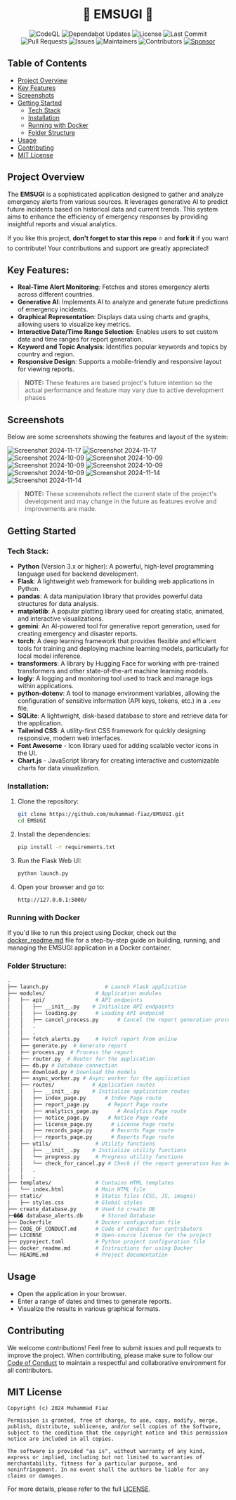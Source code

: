 <h1 align="center">🚨 EMSUGI 🚨</h1>
<p align="center">
  <img src="https://github.com/muhammad-fiaz/EMSUGI/actions/workflows/github-code-scanning/codeql/badge.svg" alt="CodeQL" />
  <img src="https://github.com/muhammad-fiaz/EMSUGI/actions/workflows/dependabot/dependabot-updates/badge.svg" alt="Dependabot Updates" />
  <img src="https://img.shields.io/github/license/muhammad-fiaz/EMSUGI" alt="License" />
  <img src="https://img.shields.io/github/last-commit/muhammad-fiaz/EMSUGI" alt="Last Commit" />
  <img src="https://img.shields.io/github/issues-pr/muhammad-fiaz/EMSUGI" alt="Pull Requests" />
  <img src="https://img.shields.io/github/issues/muhammad-fiaz/EMSUGI" alt="Issues" />
  <img src="https://img.shields.io/badge/maintainers-muhammad--fiaz-blue" alt="Maintainers" />
  <img src="https://img.shields.io/github/contributors/muhammad-fiaz/EMSUGI" alt="Contributors" />
  <a href="https://github.com/sponsors/muhammad-fiaz">
    <img src="https://img.shields.io/badge/sponsor-muhammad--fiaz-ff69b4" alt="Sponsor" />
  </a>
</p>


## Table of Contents
- [Project Overview](#project-overview)
- [Key Features](#key-features)
- [Screenshots](#screenshots)
- [Getting Started](#getting-started)
  - [Tech Stack](#tech-stack)
  - [Installation](#installation)
  - [Running with Docker](#running-with-docker)
  - [Folder Structure](#folder-structure)
- [Usage](#usage)
- [Contributing](#contributing)
- [MIT License](#mit-license)

## Project Overview

The **EMSUGI** is a sophisticated application designed to gather and analyze emergency alerts from various sources. It leverages generative AI to predict future incidents based on historical data and current trends. This system aims to enhance the efficiency of emergency responses by providing insightful reports and visual analytics.

If you like this project, **don't forget to star this repo** ⭐ and **fork it** if you want to contribute! Your contributions and support are greatly appreciated!

## Key Features:
- **Real-Time Alert Monitoring**: Fetches and stores emergency alerts across different countries.
- **Generative AI**: Implements AI to analyze and generate future predictions of emergency incidents.
- **Graphical Representation**: Displays data using charts and graphs, allowing users to visualize key metrics.
- **Interactive Date/Time Range Selection**: Enables users to set custom date and time ranges for report generation.
- **Keyword and Topic Analysis**: Identifies popular keywords and topics by country and region.
- **Responsive Design**: Supports a mobile-friendly and responsive layout for viewing reports.


> **NOTE:** These features are based project's future intention so the actual performance and feature may vary due to active development phases

## Screenshots

Below are some screenshots showing the features and layout of the system:

![Screenshot 2024-11-17](https://github.com/user-attachments/assets/41b35a5b-043c-47db-b19c-9ae92a423356)
![Screenshot 2024-11-17](https://github.com/user-attachments/assets/78edc4fa-53a8-4427-9cdb-8b58bd9ecbb5)
![Screenshot 2024-10-09](https://github.com/user-attachments/assets/05ee531e-9fdd-4ff5-93e5-88b7b78fed2e)
![Screenshot 2024-10-09](https://github.com/user-attachments/assets/1954ee0b-6b50-4599-874e-c754e476eb17)
![Screenshot 2024-10-09](https://github.com/user-attachments/assets/50e2f263-b909-41ee-a3ef-faba59613287)
![Screenshot 2024-10-09](https://github.com/user-attachments/assets/249d9f8f-7c31-49be-9c75-f0367880280f)
![Screenshot 2024-10-09](https://github.com/user-attachments/assets/63dc28e6-f028-4e82-8ec9-b393c19d59fe)
![Screenshot 2024-11-14](https://github.com/user-attachments/assets/1381e445-8603-48c4-b7e1-9276fa89965d)
![Screenshot 2024-11-14](https://github.com/user-attachments/assets/6b17ecbd-3603-45dc-8340-b1c7d8c0b45f)


> **NOTE:** These screenshots reflect the current state of the project's development and may change in the future as features evolve and improvements are made.

## Getting Started

### Tech Stack:

- **Python** (Version 3.x or higher): A powerful, high-level programming language used for backend development.  
- **Flask**: A lightweight web framework for building web applications in Python.  
- **pandas**: A data manipulation library that provides powerful data structures for data analysis.  
- **matplotlib**: A popular plotting library used for creating static, animated, and interactive visualizations.  
- **gemini**: An AI-powered tool for generative report generation, used for creating emergency and disaster reports.  
- **torch**: A deep learning framework that provides flexible and efficient tools for training and deploying machine learning models, particularly for local model inference.  
- **transformers**: A library by Hugging Face for working with pre-trained transformers and other state-of-the-art machine learning models.  
- **logly**: A logging and monitoring tool used to track and manage logs within applications.  
- **python-dotenv**: A tool to manage environment variables, allowing the configuration of sensitive information (API keys, tokens, etc.) in a `.env` file.  
- **SQLite**: A lightweight, disk-based database to store and retrieve data for the application.  
- **Tailwind CSS**: A utility-first CSS framework for quickly designing responsive, modern web interfaces.
- **Font Awesome** - Icon library used for adding scalable vector icons in the UI.
- **Chart.js** - JavaScript library for creating interactive and customizable charts for data visualization.

### Installation:

1. Clone the repository:
   ```bash
   git clone https://github.com/muhammad-fiaz/EMSUGI.git
   cd EMSUGI
   ```

2. Install the dependencies:
   ```bash
   pip install -r requirements.txt
   ```


3. Run the Flask Web UI:
   ```bash
   python launch.py
   ```

4. Open your browser and go to:
   ```
   http://127.0.0.1:5000/
   ```
### Running with Docker

If you'd like to run this project using Docker, check out the [docker_readme.md](DOCKER_README.md) file for a step-by-step guide on building, 
running, and managing the EMSUGI application in a Docker container.

### Folder Structure:
```bash
.
├── launch.py                  # Launch Flask application
├── modules/                # Application modules
│   ├── api/                # API endpoints
│   │   ├── __init__.py    # Initialize API endpoints
│   │   ├── loading.py      # Loading API endpoint
│   │   ├── cancel_process.py      # Cancel the report generation process
│   │   .
│   │   .
│   ├── fetch_alerts.py     # Fetch report from online
│   ├── generate.py  # Generate report
│   ├── process.py  # Process the report
│   ├── router.py  # Router for the application
│   ├── db.py # Database connection
│   ├── download.py # Download the models
│   ├── async_worker.py # Async worker for the application
│   ├── routes/            # Application routes
│   │   ├── __init__.py    # Initialize application routes
│   │   ├── index_page.py      # Index Page route
│   │   ├── report_page.py      # Report Page route
│   │   ├── analytics_page.py      # Analytics Page route
│   │   ├── notice_page.py      # Notice Page route
│   │   ├── license_page.py      # License Page route
│   │   ├── records_page.py      # Records Page route
│   │   ├── reports_page.py      # Reports Page route
│   ├── utils/              # Utility functions
│   │   ├── __init__.py    # Initialize utility functions
│   │   └── progress.py     # Progress utility functions
│   │   └── check_for_cancel.py # Check if the report generation has been canceled
│   │   .
│   │   .
├── templates/              # Contains HTML templates
│   └── index.html          # Main HTML file
├── static/                 # Static files (CSS, JS, images)
│   ├── styles.css          # Global styles
├── create_database.py      # Used to create DB
├─��� database_alerts.db      # Stored Database
├── Dockerfile              # Docker configuration file
├── CODE_OF_CONDUCT.md      # Code of conduct for contributors
├── LICENSE                 # Open-source license for the project
├── pyproject.toml          # Python project configuration file
├── docker_readme.md        # Instructions for using Docker
└── README.md               # Project documentation
```

## Usage

- Open the application in your browser.
- Enter a range of dates and times to generate reports.
- Visualize the results in various graphical formats.

## Contributing

We welcome contributions! Feel free to submit issues and pull requests to improve the project. 
When contributing, please make sure to follow our [Code of Conduct](CODE_OF_CONDUCT.md) to maintain a respectful and collaborative environment for all contributors.

## MIT License
```text
Copyright (c) 2024 Muhammad Fiaz

Permission is granted, free of charge, to use, copy, modify, merge, publish, distribute, sublicense, and/or sell copies of the Software, subject to the condition that the copyright notice and this permission notice are included in all copies.

The software is provided "as is", without warranty of any kind, express or implied, including but not limited to warranties of merchantability, fitness for a particular purpose, and noninfringement. In no event shall the authors be liable for any claims or damages.

```
For more details, please refer to the full [LICENSE](LICENSE).

